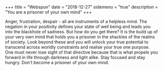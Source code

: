 +++
title = "Webspun"
date = "2018-12-27"
sidemenu = "true"
description = "You are a prisoner of your own mind"
+++

Anger, frustration, despair - all are instruments of a helpless mind. The negation in your positivity defines your state of well being and leads you into the blackhole of sadness. But how do you get there? It is the build up of your very own mind that holds you a prisoner in the shackles of the realms of society. Look beyond these and you will unlock your true potential to transcend across worldly constraints and realise your true one purpose. One must never lose sight of that directive because that is what propels you forward in life through darkness and light alike. Stay focused and stay hungry. Don't become a prisoner of your own mind. 
